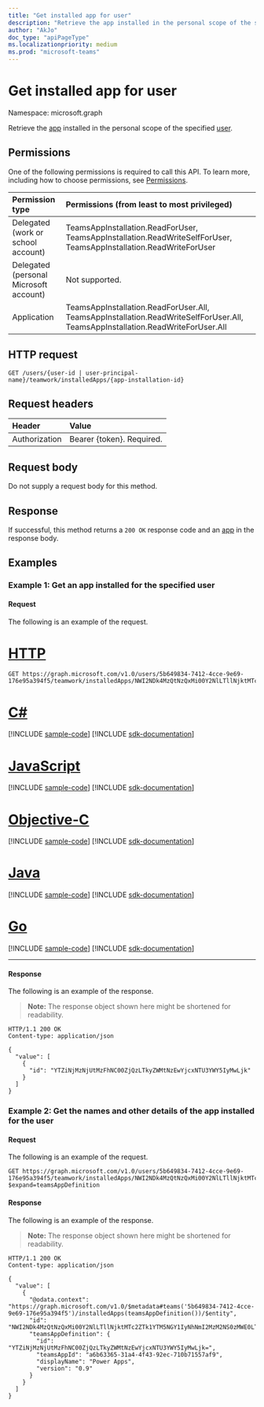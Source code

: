```yaml
---
title: "Get installed app for user"
description: "Retrieve the app installed in the personal scope of the specified user."
author: "AkJo"
doc_type: "apiPageType"
ms.localizationpriority: medium
ms.prod: "microsoft-teams"
---
```


# Get installed app for user

Namespace: microsoft.graph

Retrieve the [app](../resources/teamsappinstallation.md) installed in the personal scope of the specified [user](../resources/user.md).

## Permissions

One of the following permissions is required to call this API. To learn more, including how to choose permissions, see [Permissions](/graph/permissions-reference).

|Permission type      | Permissions (from least to most privileged)              |
|:--------------------|:---------------------------------------------------------|
|Delegated (work or school account) | TeamsAppInstallation.ReadForUser, TeamsAppInstallation.ReadWriteSelfForUser, TeamsAppInstallation.ReadWriteForUser |
|Delegated (personal Microsoft account) | Not supported.    |
|Application | TeamsAppInstallation.ReadForUser.All, TeamsAppInstallation.ReadWriteSelfForUser.All, TeamsAppInstallation.ReadWriteForUser.All |

## HTTP request

<!-- { "blockType": "ignored" } -->

```http
GET /users/{user-id | user-principal-name}/teamwork/installedApps/{app-installation-id}
```

## Request headers

| Header       | Value |
|:---------------|:--------|
| Authorization  | Bearer {token}. Required.  |

## Request body

Do not supply a request body for this method.

## Response

If successful, this method returns a `200 OK` response code and an [app](../resources/teamsappinstallation.md) in the response body.

## Examples

### Example 1: Get an app installed for the specified user

#### Request

The following is an example of the request.


# [HTTP](#tab/http)
<!-- {
  "blockType": "request",
  "name": "user_list_teamsApps_1"
}-->
```msgraph-interactive
GET https://graph.microsoft.com/v1.0/users/5b649834-7412-4cce-9e69-176e95a394f5/teamwork/installedApps/NWI2NDk4MzQtNzQxMi00Y2NlLTllNjktMTc2ZTk1YTM5NGY1IyNhNmI2MzM2NS0zMWE0LTRmNDMtOTJlYy03MTBiNzE1NTdhZjk
```
# [C#](#tab/csharp)
[!INCLUDE [sample-code](../includes/snippets/csharp/user-list-teamsapps-1-csharp-snippets.md)]
[!INCLUDE [sdk-documentation](../includes/snippets/snippets-sdk-documentation-link.md)]

# [JavaScript](#tab/javascript)
[!INCLUDE [sample-code](../includes/snippets/javascript/user-list-teamsapps-1-javascript-snippets.md)]
[!INCLUDE [sdk-documentation](../includes/snippets/snippets-sdk-documentation-link.md)]

# [Objective-C](#tab/objc)
[!INCLUDE [sample-code](../includes/snippets/objc/user-list-teamsapps-1-objc-snippets.md)]
[!INCLUDE [sdk-documentation](../includes/snippets/snippets-sdk-documentation-link.md)]

# [Java](#tab/java)
[!INCLUDE [sample-code](../includes/snippets/java/user-list-teamsapps-1-java-snippets.md)]
[!INCLUDE [sdk-documentation](../includes/snippets/snippets-sdk-documentation-link.md)]

# [Go](#tab/go)
[!INCLUDE [sample-code](../includes/snippets/go/user-list-teamsapps-1-go-snippets.md)]
[!INCLUDE [sdk-documentation](../includes/snippets/snippets-sdk-documentation-link.md)]

---


#### Response

The following is an example of the response.
>**Note:** The response object shown here might be shortened for readability.
<!-- {
  "blockType": "response",
  "name": "user_list_teamsApps_1",
  "truncated": true,
  "@odata.type": "microsoft.graph.teamsAppInstallation",
  "isCollection": false
} -->

```http
HTTP/1.1 200 OK
Content-type: application/json

{
  "value": [
    {
      "id": "YTZiNjMzNjUtMzFhNC00ZjQzLTkyZWMtNzEwYjcxNTU3YWY5IyMwLjk"
    }
  ]
}
```

### Example 2: Get the names and other details of the app installed for the user

#### Request

The following is an example of the request.
<!-- {
  "blockType": "ignored",
  "name": "user_list_teamsApps_details"
} -->

```http
GET https://graph.microsoft.com/v1.0/users/5b649834-7412-4cce-9e69-176e95a394f5/teamwork/installedApps/NWI2NDk4MzQtNzQxMi00Y2NlLTllNjktMTc2ZTk1YTM5NGY1IyNhNmI2MzM2NS0zMWE0LTRmNDMtOTJlYy03MTBiNzE1NTdhZjk=?$expand=teamsAppDefinition
```

#### Response

The following is an example of the response.

>**Note:** The response object shown here might be shortened for readability.
<!-- {
  "blockType": "response",
  "name": "user_list_teamsApps_details",
  "truncated": true,
  "@odata.type": "microsoft.graph.teamsAppInstallation",
  "isCollection": false
} -->

```http
HTTP/1.1 200 OK
Content-type: application/json

{
  "value": [
    {
      "@odata.context": "https://graph.microsoft.com/v1.0/$metadata#teams('5b649834-7412-4cce-9e69-176e95a394f5')/installedApps(teamsAppDefinition())/$entity",
      "id": "NWI2NDk4MzQtNzQxMi00Y2NlLTllNjktMTc2ZTk1YTM5NGY1IyNhNmI2MzM2NS0zMWE0LTRmNDMtOTJlYy03MTBiNzE1NTdhZjk=",
      "teamsAppDefinition": {
        "id": "YTZiNjMzNjUtMzFhNC00ZjQzLTkyZWMtNzEwYjcxNTU3YWY5IyMwLjk=",
        "teamsAppId": "a6b63365-31a4-4f43-92ec-710b71557af9",
        "displayName": "Power Apps",
        "version": "0.9"
      }
    }
  ]
}
```

<!-- uuid: 8fcb5dbc-d5aa-4681-8e31-b001d5168d79
2015-10-25 14:57:30 UTC -->
<!-- {
  "type": "#page.annotation",
  "description": "User get teamsAppInstallations",
  "keywords": "",
  "section": "documentation",
  "tocPath": ""
}-->
